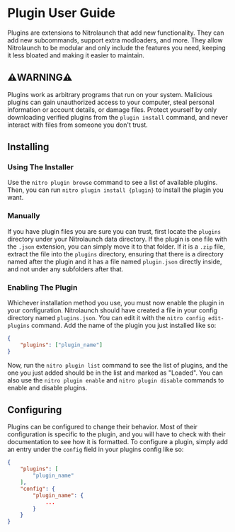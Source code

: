# Plugin User Guide

Plugins are extensions to Nitrolaunch that add new functionality. They can add new subcommands, support extra modloaders, and more. They allow Nitrolaunch to be modular and only include the features you need, keeping it less bloated and making it easier to maintain.

## ⚠️WARNING⚠️

Plugins work as arbitrary programs that run on your system. Malicious plugins can gain unauthorized access to your computer, steal personal information or account details, or damage files. Protect yourself by only downloading verified plugins from the `plugin install` command, and never interact with files from someone you don't trust.

## Installing

### Using The Installer

Use the `nitro plugin browse` command to see a list of available plugins. Then, you can run `nitro plugin install {plugin}` to install the plugin you want.

### Manually

If you have plugin files you are sure you can trust, first locate the `plugins` directory under your Nitrolaunch data directory. If the plugin is one file with the `.json` extension, you can simply move it to that folder. If it is a `.zip` file, extract the file into the `plugins` directory, ensuring that there is a directory named after the plugin and it has a file named `plugin.json` directly inside, and not under any subfolders after that.

### Enabling The Plugin

Whichever installation method you use, you must now enable the plugin in your configuration. Nitrolaunch should have created a file in your config directory named `plugins.json`. You can edit it with the `nitro config edit-plugins` command. Add the name of the plugin you just installed like so:

```json
{
	"plugins": ["plugin_name"]
}
```

Now, run the `nitro plugin list` command to see the list of plugins, and the one you just added should be in the list and marked as "Loaded". You can also use the `nitro plugin enable` and `nitro plugin disable` commands to enable and disable plugins.

## Configuring

Plugins can be configured to change their behavior. Most of their configuration is specific to the plugin, and you will have to check with their documentation to see how it is formatted. To configure a plugin, simply add an entry under the `config` field in your plugins config like so:

```json
{
	"plugins": [
		"plugin_name"
	],
	"config": {
		"plugin_name": {
			...
		}
	}
}
```

